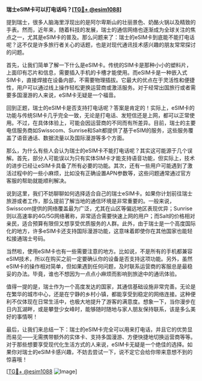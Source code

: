 **瑞士eSIM卡可以打电话吗？[[TG💪+ @esim1088](https://t.me/s/esim1088)]**

提到瑞士，很多人脑海里浮现出的是阿尔卑斯山的壮丽景色、奶酪火锅以及精致的手表。然而，近年来，随着科技的发展，瑞士的通信网络也逐渐成为全球关注的焦点之一，尤其是eSIM卡的普及。那么问题来了：瑞士的eSIM卡到底能不能打电话呢？这不仅是许多旅行者关心的话题，也是对现代通讯技术感兴趣的朋友常常探讨的问题。

首先，让我们简单了解一下什么是eSIM卡。传统的SIM卡是那种小小的塑料片，上面印有芯片和信息，需要插入手机的卡槽才能使用。而eSIM卡是一种嵌入式SIM卡，直接焊接在设备内部，不需要物理插拔。它最大的优点在于灵活性和便捷性，用户可以通过线上操作轻松更换运营商或激活服务。对于经常出国旅行或者需要多国漫游的人来说，eSIM卡无疑是一个福音。

回到正题，瑞士的eSIM卡是否支持打电话呢？答案是肯定的！实际上，eSIM卡的功能与传统SIM卡几乎完全一致，无论是打电话、发短信还是上网，都可以正常使用。不过，在具体体验上，可能会因运营商的不同而有所差异。目前，瑞士的主要电信服务商如Swisscom、Sunrise和Salt都提供了基于eSIM的服务，这些服务覆盖了语音通话、数据流量以及国际漫游等多个方面。

那么，为什么有些人会认为瑞士的eSIM卡不能打电话呢？其实这可能源于几个误解。首先，部分人可能误以为只有实体SIM卡才能支持语音功能，但实际上，技术的进步已经让eSIM卡具备了所有必要的功能。其次，还有一些用户可能遇到了激活过程中的一些小麻烦，比如没有正确设置APN参数等，这些问题通常通过官方客服的帮助就能顺利解决。

说到这里，我们不妨聊聊如何选择适合自己的瑞士eSIM卡。如果你计划前往瑞士旅游或者工作，那么提前了解当地的通信环境是非常重要的。一般来说，Swisscom提供的网络覆盖最为广泛，尤其在山区等偏远地区表现优异；Sunrise则以高速率的4G/5G网络著称，非常适合需要快速上网的用户；而Salt的价格相对亲民，适合预算有限但又想享受优质服务的人群。此外，由于瑞士是一个高度国际化的地方，许多eSIM卡还支持国际漫游功能，这意味着即使你在其他国家也能轻松接通瑞士号码。

当然啦，使用eSIM卡也有一些需要注意的地方。比如说，不是所有的手机都兼容eSIM技术，所以在购买之前一定要确认你的设备是否支持这项功能。另外，虽然eSIM卡的操作相对简单，但如果遇到任何问题，及时联系运营商的客服总是最稳妥的办法。毕竟，谁也不想因为一点点小麻烦而影响到旅途中的通讯体验。

值得一提的是，瑞士作为一个高度发达的国家，其通信基础设施非常完善。无论是在繁华的城市中心，还是在宁静的乡村小镇，都能享受到稳定的网络连接。这种便利不仅体现在日常生活中，也极大地提升了游客的满意度。想象一下，当你漫步在日内瓦湖畔，或是攀登少女峰时，能够随时随地与家人朋友保持联系，该是多么美好的事情啊！

最后，让我们来总结一下：瑞士的eSIM卡完全可以用来打电话，并且它的优势显而易见——无需携带额外的实体卡、支持多国漫游、方便快捷地切换运营商等等。对于那些想要享受现代化生活方式的人来说，eSIM卡无疑是一个绝佳的选择。如果你对瑞士的eSIM卡感兴趣，不妨去尝试一下，说不定它会给你带来意想不到的惊喜哦！

[[TG💪+ @esim1088](https://t.me/s/esim1088) ![Image](https://i.postimg.cc/4NQfJmqS/Snipaste-2025-05-13-00-14-12.png)]